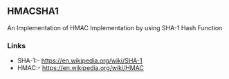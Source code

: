 ## HMACSHA1

An Implementation of HMAC Implementation by using SHA-1 Hash Function

### Links
- SHA-1:- https://en.wikipedia.org/wiki/SHA-1
- HMAC:- https://en.wikipedia.org/wiki/HMAC


